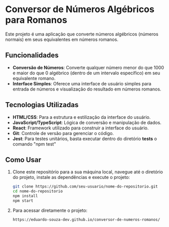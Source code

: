 # Conversor de Números Algébricos para Romanos

Este projeto é uma aplicação que converte números algébricos (números normais) em seus equivalentes em números romanos.

## Funcionalidades

- **Conversão de Números**: Converte qualquer número menor do que 1000 e maior do que 0 algébrico (dentro de um intervalo específico) em seu equivalente romano.
- **Interface Simples**: Oferece uma interface de usuário simples para entrada de números e visualização do resultado em números romanos.

## Tecnologias Utilizadas

- **HTML/CSS**: Para a estrutura e estilização da interface do usuário.
- **JavaScript/TypeScript**: Lógica de conversão e manipulação de dados.
- **React**: Framework utilizado para construir a interface do usuário.
- **Git**: Controle de versão para gerenciar o código.
- **Jest**: Para testes unitários, basta executar dentro do diretório __tests__ o comando "npm test"

## Como Usar

1. Clone este repositório para a sua máquina local, navegue até o diretório do projeto, instale as dependências e execute o projeto:

   ```bash
   git clone https://github.com/seu-usuario/nome-do-repositorio.git
   cd nome-do-repositorio
   npm install
   npm start

2. Para acessar diretamente o projeto:

   ```
   https://eduardo-souza-dev.github.io/conversor-de-numeros-romanos/
